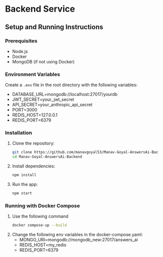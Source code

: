 # Backend Service

## Setup and Running Instructions

### Prerequisites
- Node.js
- Docker
- MongoDB (if not using Docker)

### Environment Variables
Create a `.env` file in the root directory with the following variables:
 - DATABASE_URL=mongodb://localhost:27017/yourdb
 - JWT_SECRET=your_jwt_secret
 - API_SECRET=your_anthropic_api_secret
 - PORT=3000
 - REDIS_HOST=127.0.0.1
 - REDIS_PORT=6379

### Installation
1. Clone the repository:
   ```bash
   git clone https://github.com/manavgoyal53/Manav-Goyal-AnswersAi-Backend
   cd Manav-Goyal-AnswersAi-Backend

2. Install dependencies:
    ```bash
    npm install

3. Run the app:
    ```bash
    npm start

### Running with Docker Compose

1. Use the following command
    ```bash
    docker compose-up --build

2. Change the following env variables in the docker-compose.yaml:
    - MONGO_URI=mongodb://mongodb_new:27017/answers_ai
    - REDIS_HOST=my_redis
    - REDIS_PORT=6379
